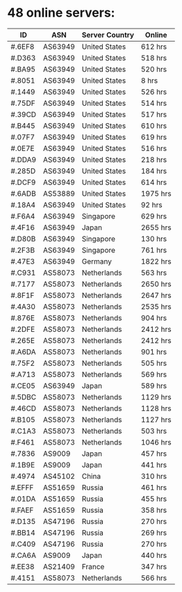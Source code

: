 # 48 online servers:

| ID | ASN | Server Country | Online |
| ------ | ------ | ------ | ------ |
| #.6EF8 | AS63949 | United States | 612 hrs |
| #.D363 | AS63949 | United States | 518 hrs |
| #.BA95 | AS63949 | United States | 520 hrs |
| #.8051 | AS63949 | United States | 8 hrs |
| #.1449 | AS63949 | United States | 526 hrs |
| #.75DF | AS63949 | United States | 514 hrs |
| #.39CD | AS63949 | United States | 517 hrs |
| #.B445 | AS63949 | United States | 610 hrs |
| #.07F7 | AS63949 | United States | 619 hrs |
| #.0E7E | AS63949 | United States | 516 hrs |
| #.DDA9 | AS63949 | United States | 218 hrs |
| #.285D | AS63949 | United States | 184 hrs |
| #.DCF9 | AS63949 | United States | 614 hrs |
| #.6ADB | AS53889 | United States | 1975 hrs |
| #.18A4 | AS63949 | United States | 92 hrs |
| #.F6A4 | AS63949 | Singapore | 629 hrs |
| #.4F16 | AS63949 | Japan | 2655 hrs |
| #.D80B | AS63949 | Singapore | 130 hrs |
| #.2F3B | AS63949 | Singapore | 761 hrs |
| #.47E3 | AS63949 | Germany | 1822 hrs |
| #.C931 | AS58073 | Netherlands | 563 hrs |
| #.7177 | AS58073 | Netherlands | 2650 hrs |
| #.8F1F | AS58073 | Netherlands | 2647 hrs |
| #.4A30 | AS58073 | Netherlands | 2535 hrs |
| #.876E | AS58073 | Netherlands | 904 hrs |
| #.2DFE | AS58073 | Netherlands | 2412 hrs |
| #.265E | AS58073 | Netherlands | 2412 hrs |
| #.A6DA | AS58073 | Netherlands | 901 hrs |
| #.75F2 | AS58073 | Netherlands | 505 hrs |
| #.A713 | AS58073 | Netherlands | 569 hrs |
| #.CE05 | AS63949 | Japan | 589 hrs |
| #.5DBC | AS58073 | Netherlands | 1129 hrs |
| #.46CD | AS58073 | Netherlands | 1128 hrs |
| #.B105 | AS58073 | Netherlands | 1127 hrs |
| #.C1A3 | AS58073 | Netherlands | 503 hrs |
| #.F461 | AS58073 | Netherlands | 1046 hrs |
| #.7836 | AS9009 | Japan | 457 hrs |
| #.1B9E | AS9009 | Japan | 441 hrs |
| #.4974 | AS45102 | China | 310 hrs |
| #.EFFF | AS51659 | Russia | 461 hrs |
| #.01DA | AS51659 | Russia | 455 hrs |
| #.FAEF | AS51659 | Russia | 358 hrs |
| #.D135 | AS47196 | Russia | 270 hrs |
| #.BB14 | AS47196 | Russia | 269 hrs |
| #.C409 | AS47196 | Russia | 270 hrs |
| #.CA6A | AS9009 | Japan | 440 hrs |
| #.EE38 | AS21409 | France | 347 hrs |
| #.4151 | AS58073 | Netherlands | 566 hrs |

